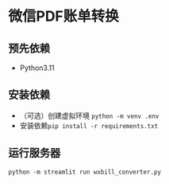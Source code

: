 # 微信PDF账单转换

## 预先依赖
- Python3.11

## 安装依赖
- （可选）创建虚拟环境 `python -m venv .env`
- 安装依赖`pip install -r requirements.txt`

## 运行服务器
`python -m streamlit run wxbill_converter.py`